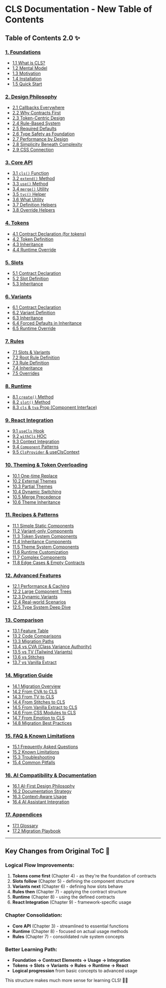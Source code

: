 # CLS Documentation - New Table of Contents

## Table of Contents 2.0 ✨

### [1. Foundations](#1-foundations)
- [1.1 What is CLS?](#11-what-is-cls)
- [1.2 Mental Model](#12-mental-model)
- [1.3 Motivation](#13-motivation)
- [1.4 Installation](#14-installation)
- [1.5 Quick Start](#15-quick-start)

### [2. Design Philosophy](#2-design-philosophy)
- [2.1 Callbacks Everywhere](#21-callbacks-everywhere)
- [2.2 Why Contracts First](#22-why-contracts-first)
- [2.3 Token-Centric Design](#23-token-centric-design)
- [2.4 Rule-Based System](#24-rule-based-system)
- [2.5 Required Defaults](#25-required-defaults)
- [2.6 Type Safety as Foundation](#26-type-safety-as-foundation)
- [2.7 Performance by Design](#27-performance-by-design)
- [2.8 Simplicity Beneath Complexity](#28-simplicity-beneath-complexity)
- [2.9 CSS Connection](#29-css-connection)

### [3. Core API](#3-core-api)
- [3.1 `cls()` Function](#31-cls-function)
- [3.2 `extend()` Method](#32-extend-method)
- [3.3 `use()` Method](#33-use-method)
- [3.4 `merge()` Utility](#34-merge-utility)
- [3.5 `tvc()` Helper](#35-tvc-helper)
- [3.6 What Utility](#36-what-utility)
- [3.7 Definition Helpers](#37-definition-helpers)
- [3.8 Override Helpers](#38-override-helpers)

### [4. Tokens](#4-tokens)
- [4.1 Contract Declaration (for tokens)](#41-contract-declaration-for-tokens)
- [4.2 Token Definition](#42-token-definition)
- [4.3 Inheritance](#43-inheritance)
- [4.4 Runtime Override](#44-runtime-override)

### [5. Slots](#5-slots)
- [5.1 Contract Declaration](#51-contract-declaration)
- [5.2 Slot Definition](#52-slot-definition)
- [5.3 Inheritance](#53-inheritance)

### [6. Variants](#6-variants)
- [6.1 Contract Declaration](#61-contract-declaration)
- [6.2 Variant Definition](#62-variant-definition)
- [6.3 Inheritance](#63-inheritance)
- [6.4 Forced Defaults in Inheritance](#64-forced-defaults-in-inheritance)
- [6.5 Runtime Override](#65-runtime-override)

### [7. Rules](#7-rules)
- [7.1 Slots & Variants](#71-slots--variants)
- [7.2 Root Rule Definition](#72-root-rule-definition)
- [7.3 Rule Definition](#73-rule-definition)
- [7.4 Inheritance](#74-inheritance)
- [7.5 Overrides](#75-overrides)

### [8. Runtime](#8-runtime)
- [8.1 `create()` Method](#81-create-method)
- [8.2 `slot()` Method](#82-slot-method)
- [8.3 `cls` & `tva` Prop (Component Interface)](#83-cls--tva-prop-component-interface)

### [9. React Integration](#9-react-integration)
- [9.1 `useCls` Hook](#91-usecls-hook)
- [9.2 `withCls` HOC](#92-withcls-hoc)
- [9.3 Context Integration](#93-context-integration)
- [9.4 `Component` Patterns](#94-component-patterns)
- [9.5 `ClsProvider` & useClsContext](#95-clsprovider--useclscontext)

### [10. Theming & Token Overloading](#10-theming--token-overloading)
- [10.1 One-time Replace](#101-one-time-replace)
- [10.2 External Themes](#102-external-themes)
- [10.3 Partial Themes](#103-partial-themes)
- [10.4 Dynamic Switching](#104-dynamic-switching)
- [10.5 Merge Precedence](#105-merge-precedence)
- [10.6 Theme Inheritance](#106-theme-inheritance)

### [11. Recipes & Patterns](#11-recipes--patterns)
- [11.1 Simple Static Components](#111-simple-static-components)
- [11.2 Variant-only Components](#112-variant-only-components)
- [11.3 Token System Components](#113-token-system-components)
- [11.4 Inheritance Components](#114-inheritance-components)
- [11.5 Theme System Components](#115-theme-system-components)
- [11.6 Runtime Customization](#116-runtime-customization)
- [11.7 Complex Components](#117-complex-components)
- [11.8 Edge Cases & Empty Contracts](#118-edge-cases--empty-contracts)

### [12. Advanced Features](#12-advanced-features)
- [12.1 Performance & Caching](#121-performance--caching)
- [12.2 Large Component Trees](#122-large-component-trees)
- [12.3 Dynamic Variants](#123-dynamic-variants)
- [12.4 Real-world Scenarios](#124-real-world-scenarios)
- [12.5 Type System Deep Dive](#125-type-system-deep-dive)

### [13. Comparison](#13-comparison)
- [13.1 Feature Table](#131-feature-table)
- [13.2 Code Comparisons](#132-code-comparisons)
- [13.3 Migration Paths](#133-migration-paths)
- [13.4 vs CVA (Class Variance Authority)](#134-vs-cva-class-variance-authority)
- [13.5 vs TV (Tailwind Variants)](#135-vs-tv-tailwind-variants)
- [13.6 vs Stitches](#136-vs-stitches)
- [13.7 vs Vanilla Extract](#137-vs-vanilla-extract)

### [14. Migration Guide](#14-migration-guide)
- [14.1 Migration Overview](#141-migration-overview)
- [14.2 From CVA to CLS](#142-from-cva-to-cls)
- [14.3 From TV to CLS](#143-from-tv-to-cls)
- [14.4 From Stitches to CLS](#144-from-stitches-to-cls)
- [14.5 From Vanilla Extract to CLS](#145-from-vanilla-extract-to-cls)
- [14.6 From CSS Modules to CLS](#146-from-css-modules-to-cls)
- [14.7 From Emotion to CLS](#147-from-emotion-to-cls)
- [14.8 Migration Best Practices](#148-migration-best-practices)

### [15. FAQ & Known Limitations](#15-faq--known-limitations)
- [15.1 Frequently Asked Questions](#151-frequently-asked-questions)
- [15.2 Known Limitations](#152-known-limitations)
- [15.3 Troubleshooting](#153-troubleshooting)
- [15.4 Common Pitfalls](#154-common-pitfalls)

### [16. AI Compatibility & Documentation](#16-ai-compatibility--documentation)
- [16.1 AI-First Design Philosophy](#161-ai-first-design-philosophy)
- [16.2 Documentation Strategy](#162-documentation-strategy)
- [16.3 Context-Aware Usage](#163-context-aware-usage)
- [16.4 AI Assistant Integration](#164-ai-assistant-integration)

### [17. Appendices](#17-appendices)
- [17.1 Glossary](#171-glossary)
- [17.2 Migration Playbook](#172-migration-playbook)

---

## Key Changes from Original ToC 🔄

### **Logical Flow Improvements:**
1. **Tokens come first** (Chapter 4) - as they're the foundation of contracts
2. **Slots follow** (Chapter 5) - defining the component structure
3. **Variants next** (Chapter 6) - defining how slots behave
4. **Rules then** (Chapter 7) - applying the contract structure
5. **Runtime** (Chapter 8) - using the defined contracts
6. **React Integration** (Chapter 9) - framework-specific usage

### **Chapter Consolidation:**
- **Core API** (Chapter 3) - streamlined to essential functions
- **Runtime** (Chapter 8) - focused on actual usage methods
- **Rules** (Chapter 7) - consolidated rule system concepts

### **Better Learning Path:**
- **Foundation → Contract Elements → Usage → Integration**
- **Tokens → Slots → Variants → Rules → Runtime → React**
- **Logical progression** from basic concepts to advanced usage

This structure makes much more sense for learning CLS! 🎯✨
